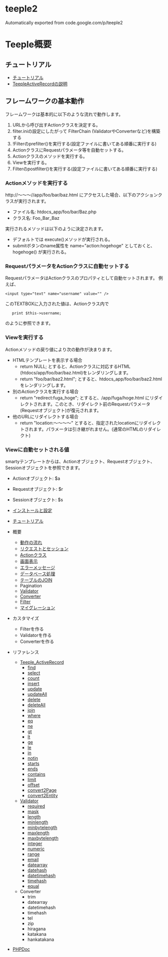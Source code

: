 # teeple2
Automatically exported from code.google.com/p/teeple2

# Teeple概要 #

## チュートリアル ##
  * [チュートリアル](TeepleTutrial.md)
  * [TeepleActiveRecordの説明](TeepleActiveRecord.md)

## フレームワークの基本動作 ##
フレームワークは基本的に以下のような流れで動作します。

  1. URLから呼び出すActionクラスを決定する。
  1. filter.iniの設定にしたがって FilterChain (ValidatorやConverterなど)を構築する
  1. !Filterのprefilter()を実行する(設定ファイルに書いてある順番に実行する)
  1. ActionクラスにRequestパラメータ等を自動セットする。
  1. Actionクラスのメソッドを実行する。
  1. Viewを実行する。
  1. Filterのpostfilter()を実行する(設定ファイルに書いてある順番に実行する)

### Actionメソッドを実行する ###
http://～～～//app/foo/bar/baz.html にアクセスした場合、以下のアクションクラスが実行されます。
  * ファイル名: htdocs\_app/foo/bar/Baz.php
  * クラス名: Foo\_Bar\_Baz

実行されるメソッドは以下のように決定されます。
  * デフォルトでは execute()メソッドが実行される。
  * submitボタンのname属性を name="action:hogehoge" としておくと、hogehoge() が実行される。

### RequestパラメータをActionクラスに自動セットする ###
RequestパラメータはActionクラスのプロパティとして自動セットされます。
例えば、
```
<input type="text" name="username" value="" />
```
このTEXTBOXに入力された値は、Actionクラス内で
```
   print $this->username;
```
のように参照できます。

### Viewを実行する ###
Actionメソッドの戻り値により次の動作が決まります。

  * HTMLテンプレートを表示する場合
    * return NULL; とすると、Actionクラスに対応するHTML (htdocs/app/foo/bar/baz.html)をレンダリングします。
    * return "foo/bar/baz2.html"; とすると、htdocs\_app/foo/bar/baz2.html をレンダリングします。
  * 別のActionクラスを実行する場合
    * return "redirect:fuga\_hoge"; とすると、/app/fuga/hoge.html にリダイレクトされます。このとき、リダイレクト前のRequestパラメータ(Requestオブジェクト)が復元されます。
  * 他のURLにリダイレクトする場合
    * return "location:～～～～" とすると、指定されたlocationにリダイレクトされます。パラメータは引き継がれません。(通常のHTMLのリダイレクト)

### Viewに自動セットされる値 ###
smartyテンプレートからは、Actionオブジェクト、Requestオブジェクト、Sessionオブジェクトを参照できます。
  * Actionオブジェクト: $a
  * Requestオブジェクト: $r
  * Sessionオブジェクト: $s

  * [インストールと設定](TeepleSetup.md)
  * [チュートリアル](TeepleTutrial.md)
  * 概要
    * [動作の流れ](WorkFlow.md)
    * [リクエストとセッション](CommonObject.md)
    * [Actionクラス](TeepleAction.md)
    * [画面表示](TeepleView.md)
    * [エラーメッセージ](ErrorMessage.md)
    * [データベース処理](DatabaseIntro.md)
    * [テーブルのJOIN](DatabaseJoin.md)
    * Pagination
    * [Validator](Validator.md)
    * [Converter](Converter.md)
    * [Filter](Filter.md)
    * [マイグレーション](Migration.md)
  * カスタマイズ
    * Filterを作る
    * Validatorを作る
    * Converterを作る
  * リファレンス
    * [Teeple\_ActiveRecord](ActiveRecordReference.md)
      * [find](ActiveRecordReference#find.md)
      * [select](ActiveRecordReference#select.md)
      * [count](ActiveRecordReference#count.md)
      * [insert](ActiveRecordReference#insert.md)
      * [update](ActiveRecordReference#update.md)
      * [updateAll](ActiveRecordReference#updateAll.md)
      * [delete](ActiveRecordReference#delete.md)
      * [deleteAll](ActiveRecordReference#deleteAll.md)
      * [join](ActiveRecordReference#join.md)
      * [where](ActiveRecordReference#where.md)
      * [eq](ActiveRecordReference#eq.md)
      * [ne](ActiveRecordReference#ne.md)
      * [gt](ActiveRecordReference#gt.md)
      * [lt](ActiveRecordReference#lt.md)
      * [ge](ActiveRecordReference#ge.md)
      * [le](ActiveRecordReference#le.md)
      * [in](ActiveRecordReference#in.md)
      * [notin](ActiveRecordReference#notin.md)
      * [starts](ActiveRecordReference#starts.md)
      * [ends](ActiveRecordReference#ends.md)
      * [contains](ActiveRecordReference#contains.md)
      * [limit](ActiveRecordReference#limit.md)
      * [offset](ActiveRecordReference#offset.md)
      * [convert2Page](ActiveRecordReference#convert2Page.md)
      * [convert2Entity](ActiveRecordReference#convert2Entity.md)
    * [Validator](ValidatorReference.md)
      * [required](ValidatorReference#required.md)
      * [mask](ValidatorReference#mask.md)
      * [length](ValidatorReference#length.md)
      * [minlength](ValidatorReference#minlength.md)
      * [minbytelength](ValidatorReference#minbytelength.md)
      * [maxlength](ValidatorReference#maxlength.md)
      * [maxbytelength](ValidatorReference#maxbytelength.md)
      * [integer](ValidatorReference#integer.md)
      * [numeric](ValidatorReference#numeric.md)
      * [range](ValidatorReference#range.md)
      * [email](ValidatorReference#email.md)
      * [datearray](ValidatorReference#datearray.md)
      * [datehash](ValidatorReference#datehash.md)
      * [datetimehash](ValidatorReference#datetimehash.md)
      * [timehash](ValidatorReference#timehash.md)
      * [equal](ValidatorReference#equal.md)
    * Converter
      * trim
      * datearray
      * datetimehash
      * timehash
      * tel
      * zip
      * hiragana
      * katakana
      * hankatakana
  * [PHPDoc](http://my.honestyworks.jp/teeple2/phpdoc/)
